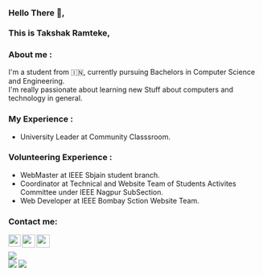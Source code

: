 ### Hello There :wave:, <br/> <br/> This is Takshak Ramteke,
### About me :

I'm a student from :india:, currently pursuing Bachelors in Computer Science and Engineering.<br/>
I'm really passionate about learning new Stuff about computers and technology in general.<br/>

### My Experience :

- University Leader at Community Classsroom.<br/>

### Volunteering Experience :

- WebMaster at IEEE Sbjain student branch.<br/>
- Coordinator at Technical and Website Team of Students Activites Committee under IEEE Nagpur SubSection.<br/>
- Web Developer at IEEE Bombay Sction Website Team.<br/>

### Contact me:

<a href="https://www.linkedin.com/in/takshak-ramteke-15b840206/">
    <img align="left" width="24px" src="https://cdn.jsdelivr.net/npm/simple-icons@v3/icons/linkedin.svg"  />
</a>
</a>
<a href="mailto:takshakramteke0708@gmail.com">
  <img align="left" width="26px" src="https://cdn.jsdelivr.net/npm/simple-icons@v3/icons/gmail.svg" />
</a>
<a href="https://twitter.com/TakshakRamteke">
    <img align="left" width="26px" src="https://cdn.jsdelivr.net/npm/simple-icons@v3/icons/twitter.svg" />
</a>
<br/>
<br/>
<img src="https://komarev.com/ghpvc/?username=TakshakRamteke&style=flat&color=blue">
<div>
     <img src="https://github-readme-stats.vercel.app/api?username=TakshakRamteke&show_icons=true&theme=cobalt">
    <img src="https://github-readme-stats.vercel.app/api/top-langs/?username=TakshakRamteke&langs_count=8&theme=cobalt">
</div>
